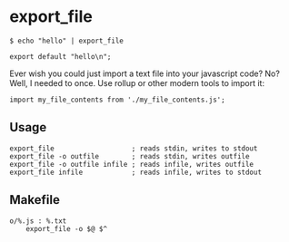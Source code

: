 # export_file

    $ echo "hello" | export_file

    export default "hello\n";

Ever wish you could just import a text file into your javascript code? No?
Well, I needed to once. Use rollup or other modern tools to import it:

    import my_file_contents from './my_file_contents.js';


## Usage

    export_file                   ; reads stdin, writes to stdout
    export_file -o outfile        ; reads stdin, writes outfile
    export_file -o outfile infile ; reads infile, writes outfile
    export_file infile            ; reads infile, writes to stdout


## Makefile

    o/%.js : %.txt
    	export_file -o $@ $^



